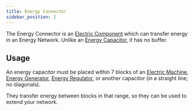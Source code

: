 ```yaml
---
title: Energy Connector
sidebar_position: 2
---
```


The Energy Connector is an [Electric Component](Electric-Machines) which can transfer energy in an Energy Network. Unlike an [Energy Capacitor](Energy-Capacitors), it has no buffer.  

## Usage

An energy capacitor must be placed within 7 blocks of an [Electric Machine](Electric-Machines#Machines), [Energy Generator](Electric-Machines#Energy-generation), [Energy Regulator](Energy-Regulator), or another capacitor (in a straight line; no diagonals).

They transfer energy between blocks in that range, so they can be used to extend your network.  

